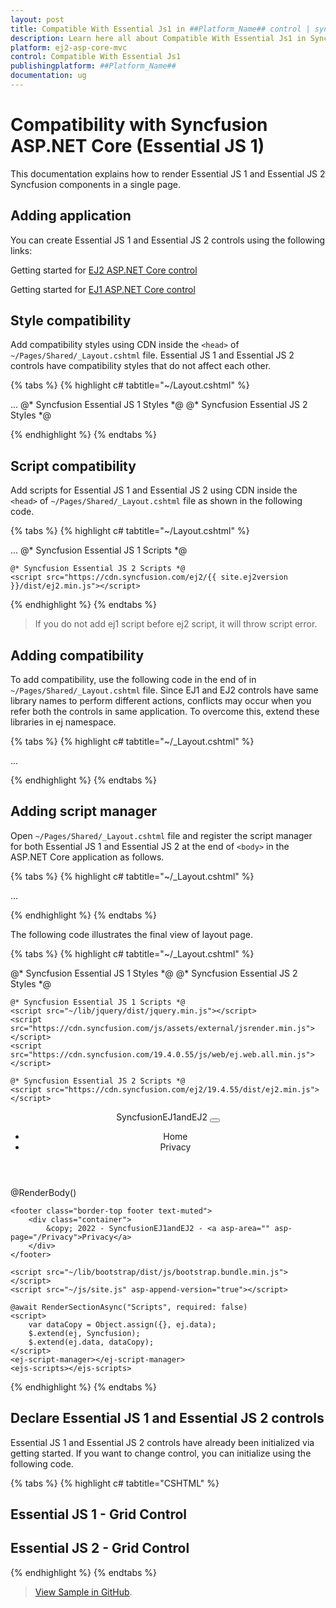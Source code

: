 ```yaml
---
layout: post
title: Compatible With Essential Js1 in ##Platform_Name## control | syncfusion
description: Learn here all about Compatible With Essential Js1 in Syncfusion ##Platform_Name## control.
platform: ej2-asp-core-mvc
control: Compatible With Essential Js1
publishingplatform: ##Platform_Name##
documentation: ug
---
```


# Compatibility with Syncfusion ASP.NET Core (Essential JS 1)

This documentation explains how to render Essential JS 1 and Essential JS 2 Syncfusion components in a single page.

## Adding application

You can create Essential JS 1 and Essential JS 2 controls using the following links:

Getting started for [EJ2 ASP.NET Core control](https://ej2.syncfusion.com/aspnetcore/documentation/grid/getting-started-core/)

Getting started for [EJ1 ASP.NET Core control](https://help.syncfusion.com/aspnet-core/grid/getting-started)

## Style compatibility

Add compatibility styles using CDN inside the `<head>` of `~/Pages/Shared/_Layout.cshtml` file. Essential JS 1 and Essential JS 2 controls have compatibility styles that do not affect each other.

{% tabs %}
{% highlight c# tabtitle="~/Layout.cshtml" %}

<head>
    ...
    @* Syncfusion Essential JS 1 Styles *@
    <link href="https://cdn.syncfusion.com/{{ site.ej2version }}/js/web/material/ej.web.all.compatibility.min.css"  rel="stylesheet"/>
    @* Syncfusion Essential JS 2 Styles *@
    <link href="https://cdn.syncfusion.com/ej2/{{ site.ej2version }}/styles/compatibility/material.css" rel="stylesheet" />
</head>

{% endhighlight %}
{% endtabs %}

## Script compatibility

Add scripts for Essential JS 1 and Essential JS 2 using CDN inside the `<head>` of `~/Pages/Shared/_Layout.cshtml` file as shown in the following code.

{% tabs %}
{% highlight c# tabtitle="~/Layout.cshtml" %}

<head>
    ...
    @* Syncfusion Essential JS 1 Scripts *@
    <script src="~/lib/jquery/dist/jquery.min.js"></script>
    <script src="https://cdn.syncfusion.com/js/assets/external/jsrender.min.js"></script>
    <script src="https://cdn.syncfusion.com/{{ site.ej2version }}/js/web/ej.web.all.min.js"></script>

    @* Syncfusion Essential JS 2 Scripts *@
    <script src="https://cdn.syncfusion.com/ej2/{{ site.ej2version }}/dist/ej2.min.js"></script>
</head>

{% endhighlight %}
{% endtabs %}

> If you do not add ej1 script before ej2 script, it will throw script error.

## Adding compatibility

To add compatibility, use the following code in the end of <body> in `~/Pages/Shared/_Layout.cshtml` file. Since EJ1 and EJ2 controls have same library names to perform different actions, conflicts may occur when you refer both the controls in same application. To overcome this, extend these libraries in ej namespace.

{% tabs %}
{% highlight c# tabtitle="~/_Layout.cshtml" %}

<body>
...
    <script>
        var dataCopy = Object.assign({}, ej.data);
        $.extend(ej, Syncfusion);
        $.extend(ej.data, dataCopy);
    </script>
</body>

{% endhighlight %}
{% endtabs %}

## Adding script manager

Open `~/Pages/Shared/_Layout.cshtml` file and register the script manager for both Essential JS 1 and Essential JS 2 at the end of `<body>` in the ASP.NET Core application as follows. 

{% tabs %}
{% highlight c# tabtitle="~/_Layout.cshtml" %}

<body>
    ...
    <ej-script-manager></ej-script-manager>
    <ejs-scripts></ejs-scripts>
</body>

{% endhighlight %}
{% endtabs %}

The following code illustrates the final view of layout page.

{% tabs %}
{% highlight c# tabtitle="~/_Layout.cshtml" %}

<!DOCTYPE html>
<html lang="en">
<head>
    <meta charset="utf-8" />
    <meta name="viewport" content="width=device-width, initial-scale=1.0" />
    <title>@ViewData["Title"] - SyncfusionEJ1andEJ2</title>
    <link rel="stylesheet" href="~/lib/bootstrap/dist/css/bootstrap.min.css" />
    <link rel="stylesheet" href="~/css/site.css" asp-append-version="true" />
    <link rel="stylesheet" href="~/SyncfusionEJ1andEJ2.styles.css" asp-append-version="true" />
    @* Syncfusion Essential JS 1 Styles *@
    <link href="https://cdn.syncfusion.com/19.4.0.55/js/web/material/ej.web.all.compatibility.min.css"  rel="stylesheet"/>
    @* Syncfusion Essential JS 2 Styles *@
    <link href="https://cdn.syncfusion.com/ej2/19.4.55/styles/compatibility/material.css" rel="stylesheet" />

    @* Syncfusion Essential JS 1 Scripts *@
    <script src="~/lib/jquery/dist/jquery.min.js"></script>
    <script src="https://cdn.syncfusion.com/js/assets/external/jsrender.min.js"></script>
    <script src="https://cdn.syncfusion.com/19.4.0.55/js/web/ej.web.all.min.js"></script>

    @* Syncfusion Essential JS 2 Scripts *@
    <script src="https://cdn.syncfusion.com/ej2/19.4.55/dist/ej2.min.js"></script>
</head>
<body>
    <header>
        <nav class="navbar navbar-expand-sm navbar-toggleable-sm navbar-light bg-white border-bottom box-shadow mb-3">
            <div class="container">
                <a class="navbar-brand" asp-area="" asp-page="/Index">SyncfusionEJ1andEJ2</a>
                <button class="navbar-toggler" type="button" data-bs-toggle="collapse" data-bs-target=".navbar-collapse" aria-controls="navbarSupportedContent"
                        aria-expanded="false" aria-label="Toggle navigation">
                    <span class="navbar-toggler-icon"></span>
                </button>
                <div class="navbar-collapse collapse d-sm-inline-flex justify-content-between">
                    <ul class="navbar-nav flex-grow-1">
                        <li class="nav-item">
                            <a class="nav-link text-dark" asp-area="" asp-page="/Index">Home</a>
                        </li>
                        <li class="nav-item">
                            <a class="nav-link text-dark" asp-area="" asp-page="/Privacy">Privacy</a>
                        </li>
                    </ul>
                </div>
            </div>
        </nav>
    </header>
    <div class="container">
        <main role="main" class="pb-3">
            @RenderBody()
        </main>
    </div>

    <footer class="border-top footer text-muted">
        <div class="container">
            &copy; 2022 - SyncfusionEJ1andEJ2 - <a asp-area="" asp-page="/Privacy">Privacy</a>
        </div>
    </footer>

    <script src="~/lib/bootstrap/dist/js/bootstrap.bundle.min.js"></script>
    <script src="~/js/site.js" asp-append-version="true"></script>

    @await RenderSectionAsync("Scripts", required: false)
    <script>
        var dataCopy = Object.assign({}, ej.data);
        $.extend(ej, Syncfusion);
        $.extend(ej.data, dataCopy);
    </script>
    <ej-script-manager></ej-script-manager>
    <ejs-scripts></ejs-scripts>
</body>
</html>

{% endhighlight %}
{% endtabs %}

## Declare Essential JS 1 and Essential JS 2 controls

Essential JS 1 and Essential JS 2 controls have already been initialized via getting started. If you want to change control, you can initialize using the following code.

{% tabs %}
{% highlight c# tabtitle="CSHTML" %}

<h2> Essential JS 1 - Grid Control</h2>

<ej-grid id="FlatGrid" allow-paging="true">
    <e-datamanager url="https://services.odata.org/v4/northwind/northwind.svc/Orders" adaptor="ODataV4Adaptor"></e-datamanager>
    <e-columns>
        <e-column field="OrderID" header-text="Order ID" text-align="Right" width="70"></e-column>
        <e-column field="CustomerID" header-text="Customer ID" width="80"></e-column>
        <e-column field="EmployeeID" header-text="Employee ID" text-align="Left" width="75"></e-column>
        <e-column field="Freight" header-text="Freight" text-align="Right" format="{0:C2}" width="75"></e-column>
        <e-column field="ShipCity" header-text="Ship City" width="110"></e-column>
    </e-columns>
</ej-grid>

<h2> Essential JS 2 - Grid Control</h2>

<ejs-grid id="Grid" allowPaging="true">
    <e-data-manager url="https://services.odata.org/V4/Northwind/Northwind.svc/Orders" adaptor="ODataV4Adaptor" crossdomain="true"></e-data-manager>
    <e-grid-columns>
        <e-grid-column field="OrderID" headerText="Order ID" type="number" textAlign="Right" width="120"></e-grid-column>
        <e-grid-column field="CustomerID" headerText="Customer ID" type="string" width="140"></e-grid-column>
        <e-grid-column field="Freight" headerText="Freight" textAlign="Right" format="C2" width="120"></e-grid-column>
        <e-grid-column field="OrderDate" headerText="Order Date" format='yMd' textAlign="Right" width="140"></e-grid-column>
    </e-grid-columns>
</ejs-grid>

{% endhighlight %}
{% endtabs %}

> [View Sample in GitHub](https://github.com/SyncfusionExamples/ej2-aspcore-ej1compatibility).
